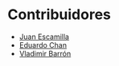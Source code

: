 # Contribuidores

- [Juan Escamilla](https://github.com/EscamillaJuan)
- [Eduardo Chan](https://github.com/Edward5126)
- [Vladimir Barrón](https://github.com/VlaterBarron)

